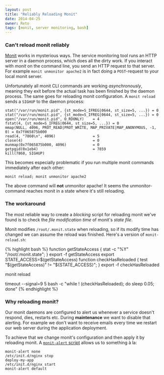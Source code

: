 ```yaml
---
layout: post
title: "Reliably Reloading Monit"
date: 2014-04-25
owner: Reto
tags: [monit, server monitoring, bash]
---
```


### Can't reload monit reliably
[Monit](http://mmonit.com/monit/) works in mysterious ways.
The service monitoring tool runs an HTTP server in a daemon process, which does all the dirty work.
If you interact with *monit* on the command line, you send an HTTP request to that server.
For example `monit unmonitor apache2` is in fact doing a `POST`-request to your local monit server.

Unfortunately all monit CLI commands are working *asynchronously*, meaning they exit before the actual task has been finished by the daemon process.
The same goes for reloading monit configuration. A `monit reload` sends a `SIGHUP` to the daemon process:

```
stat("/var/run/monit.pid", {st_mode=S_IFREG|0644, st_size=5, ...}) = 0
stat("/var/run/monit.pid", {st_mode=S_IFREG|0644, st_size=5, ...}) = 0
open("/var/run/monit.pid", O_RDONLY)    = 4
fstat(4, {st_mode=S_IFREG|0644, st_size=5, ...}) = 0
mmap(NULL, 4096, PROT_READ|PROT_WRITE, MAP_PRIVATE|MAP_ANONYMOUS, -1, 0) = 0x7f065875b000
read(4, "7860\n", 4096)                 = 5
close(4)                                = 0
munmap(0x7f065875b000, 4096)            = 0
getpgid(0x1eb4)                         = 7859
kill(7860, SIGHUP)
```

This becomes especially problematic if you run multiple monit commands immediately after each other:

```
monit reload; monit unmonitor apache2
```

The above command will **not** unmonitor apache! It seems the unmonitor-command reaches monit in a state where it's still reloading.

<!--more-->

### The workaround

The most reliable way to create a *blocking* script for reloading monit we've found is to check the *file modification time* of monit's *state file*.

Monit modifies `/root/.monit.state` when reloading, so if its modify time has changed we can assume the reload was finished.
Here's a version of `monit-reload.sh`:

{% highlight bash %}
function getStateAccess { stat -c "%Y" "/root/.monit.state"; }
export -f getStateAccess
export STATE_ACCESS=$(getStateAccess)
function checkHasReloaded { test "$(getStateAccess)" != "${STATE_ACCESS}"; }
export -f checkHasReloaded

monit reload

timeout --signal=9 5 bash -c "while ! (checkHasReloaded); do sleep 0.05; done"
{% endhighlight %}

### Why reloading monit?

Our monit daemons are configured to alert us whenever a service doesn't respond, dies, restarts etc.
During **maintenance** we want to disable that alerting. For example we don't want to receive emails every time we restart our web server
during the application deployment.

To achieve that we change monit's configuration and then apply it by reloading monit.
A [`monit-alert` script](https://github.com/cargomedia/puppet-packages/blob/master/modules/monit/templates/bin/monit-alert.sh) allows us to something à la:

```
monit-alert none
/etc/init.d/nginx stop
deploy-my-app
/etc/init.d/nginx start
monit-alert default
```
